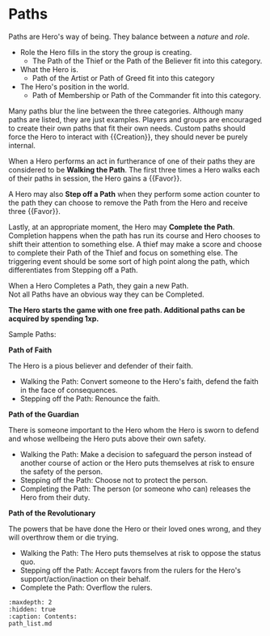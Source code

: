 # Paths

Paths are Hero's way of being.  They balance between
a *nature* and *role*.  

* Role the 
Hero fills in the story the group is creating.
    * The Path of the Thief or the 
    Path of the Believer fit into 
    this category.  
* What the 
Hero is. 
    * Path of the Artist or Path of Greed fit 
    into this category
* The Hero's position in the world.
    * Path of Membership or Path of the Commander fit
    into this category.

Many paths blur the line between the three categories.
Although many paths are listed, they are just examples.
Players and groups are encouraged to create their own 
paths that fit their own needs. Custom paths should 
force the Hero to interact with {{Creation}}, they should
never be purely internal.

When a Hero performs an act in furtherance of one of 
their paths they are considered to be **Walking the Path**.
The first three times a Hero walks each of their paths in
session, the Hero gains a {{Favor}}.

A Hero may also **Step off a Path** when they perform some
action counter to the path they can choose to remove the 
Path from the Hero and receive three {{Favor}}.

Lastly, at an appropriate moment, the Hero may **Complete the Path**.
Completion happens when the path has run its course and 
Hero chooses to shift their attention to something else.
A thief may make a score and choose to complete their 
Path of the Thief and focus on something else. 
The triggering event should be some sort of high point
along the path, which differentiates from Stepping off a Path.

When a Hero Completes a Path, they gain a new Path.  
Not all Paths have an obvious way they can be Completed.

**The Hero starts the game with 
one free path.  Additional paths can be acquired by 
spending 1xp.**

Sample Paths:

**Path of Faith**

The Hero is a pious believer and defender
of their faith.

* Walking the Path: Convert someone to the Hero's faith, 
defend the faith in the face of consequences.
* Stepping off the Path: Renounce the faith.

**Path of the Guardian**

There is someone important to the Hero
whom the Hero is sworn to defend 
and whose wellbeing the Hero
puts above their own safety.

* Walking the Path: Make a decision to 
safeguard the person instead of another 
course of action or the Hero puts themselves
at risk to ensure the safety of the person.
* Stepping off the Path: Choose not to protect the person.
* Completing the Path: The person 
(or someone who can) releases the Hero from 
their duty.

**Path of the Revolutionary**

The powers that be have done the Hero or their loved ones
wrong, and they will overthrow them or die
trying.

* Walking the Path: The Hero puts themselves at risk to oppose
the status quo.
* Stepping off the Path: Accept favors from the rulers for the Hero's
support/action/inaction on their behalf.
* Complete the Path: Overflow the rulers.

```{toctree}
:maxdepth: 2
:hidden: true
:caption: Contents:
path_list.md
```